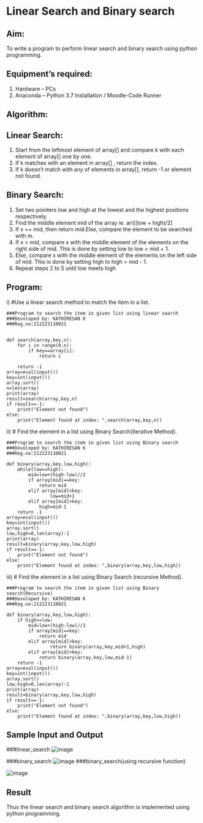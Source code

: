# Linear Search and Binary search
## Aim:
To write a program to perform linear search and binary search using python programming.
## Equipment’s required:
1.	Hardware – PCs
2.	Anaconda – Python 3.7 Installation / Moodle-Code Runner
## Algorithm:
## Linear Search:
1.	Start from the leftmost element of array[] and compare k with each element of array[] one by one.
2.	If k matches with an element in array[] , return the index.
3.	If k doesn’t match with any of elements in array[], return -1 or element not found.
## Binary Search:
1.	Set two pointers low and high at the lowest and the highest positions respectively.
2.	Find the middle element mid of the array ie. arr[(low + high)/2]
3.	If x == mid, then return mid.Else, compare the element to be searched with m.
4.	If x > mid, compare x with the middle element of the elements on the right side of mid. This is done by setting low to low = mid + 1.
5.	Else, compare x with the middle element of the elements on the left side of mid. This is done by setting high to high = mid - 1.
6.	Repeat steps 2 to 5 until low meets high
## Program:
i)	#Use a linear search method to match the item in a list.
```
###Program to search the item in given list using linear search
###Devoloped by: KATHIRESAN K
###Reg.no:212223110021
```
```

def search(array,key,n):
    for i in range(0,n):
        if key==array[i]:
            return i
            
    return -1
array=eval(input())
key=int(input())
array.sort()
n=len(array)
print(array)
result=search(array,key,n)
if result==-1:
    print("Element not found")
else:
    print("Element found at index: ",search(array,key,n))
```
ii)	# Find the element in a list using Binary Search(Iterative Method).
```
###Program to search the item in given list using Binary search
###Devoloped by: KATHIRESAN K
###Reg.no:212223110021
```
```
def binary(array,key,low,high):
    while(low<=high):
        mid=low+(high-low)//2
        if array[mid]==key:
            return mid
        elif array[mid]<key:
                low=mid+1
        elif array[mid]>key:
            high=mid-1
    return -1
array=eval(input())
key=int(input())
array.sort()
low,high=0,len(array)-1
print(array)
result=binary(array,key,low,high)
if result==-1:
    print("Element not found")
else:
    print("Element found at index: ",binary(array,key,low,high))
```
iii)	# Find the element in a list using Binary Search (recursive Method).

```
###Program to search the item in given list using Binary search(Recursive)
###Devoloped by: KATHIRESAN K
###Reg.no:212223110021
```
```
def binary(array,key,low,high):
    if high>=low:
        mid=low+(high-low)//2
        if array[mid]==key:
            return mid
        elif array[mid]<key:
                return binary(array,key,mid+1,high)
        elif array[mid]>key:
            return binary(array,key,low,mid-1)
    return -1
array=eval(input())
key=int(input())
array.sort()
low,high=0,len(array)-1
print(array)
result=binary(array,key,low,high)
if result==-1:
    print("Element not found")
else:
    print("Element found at index: ",binary(array,key,low,high))
```
## Sample Input and Output
###linear_search
![image](https://github.com/Kathiresan-23013376/Search-Algorithms/assets/150008375/0c4e461e-a0a6-4c12-9d85-b35e9a6fda2e)

###binary_search
![image](https://github.com/Kathiresan-23013376/Search-Algorithms/assets/150008375/c19c62b9-9844-4b22-805a-1a9a2ca7d35b)
###binary_search(using recursive function)


![image](https://github.com/Kathiresan-23013376/Search-Algorithms/assets/150008375/3afb0686-b0cd-4ba2-939c-78de87c8f552)



## Result
Thus the linear search and binary search algorithm is implemented using python programming.
